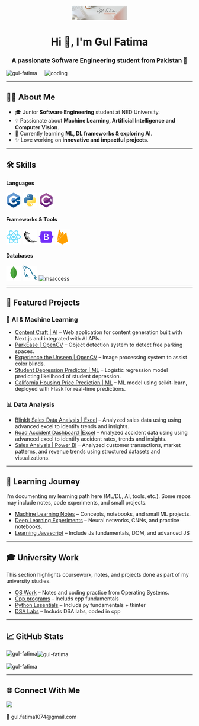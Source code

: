 <p align="center">
    <img src="https://github.com/Gul-Fatima/Gul-Fatima/blob/main/1.png" alt="logo" width="150" />
</p>

<h1 align="center">Hi 👋, I'm Gul Fatima</h1>
<h3 align="center">A passionate Software Engineering student from Pakistan 🚀</h3>

<img align="right" alt="coding" width="400"
    src="https://i.pinimg.com/564x/ca/92/b2/ca92b26b04cb80893062a181a3e9f8aa.jpg">

<p align="left">
    <img src="https://komarev.com/ghpvc/?username=gul-fatima&label=Profile%20views&color=0e75b6&style=flat"
        alt="gul-fatima" />
</p>

---

<!-- About Me -->

<h2>👩‍💻 About Me</h2>
<ul>
    <li>🎓 Junior <b>Software Engineering</b> student at NED University.</li>
    <li>💡 Passionate about <b>Machine Learning, Artificial Intelligence and Computer Vision</b>.</li>
    <li>🌱 Currently learning <b>ML, DL frameworks & exploring AI</b>.</li>
    <li>✨ Love working on <b>innovative and impactful projects</b>.</li>
</ul>

---

<!-- Skills -->

<h2>🛠️ Skills</h2>

<h4>Languages</h4>
<p>
    <img src="https://raw.githubusercontent.com/devicons/devicon/master/icons/cplusplus/cplusplus-original.svg"
        alt="cplusplus" width="40" height="40" />
    <img src="https://raw.githubusercontent.com/devicons/devicon/master/icons/python/python-original.svg" alt="python"
        width="40" height="40" />
    <img src="https://raw.githubusercontent.com/devicons/devicon/master/icons/csharp/csharp-original.svg" alt="csharp"
        width="40" height="40" />
</p>

<h4>Frameworks & Tools</h4>
<p>
    <img src="https://raw.githubusercontent.com/devicons/devicon/master/icons/react/react-original.svg" alt="react"
        width="40" height="40" />
    <img src="https://raw.githubusercontent.com/devicons/devicon/master/icons/flask/flask-original.svg" alt="flask"
        width="40" height="40" />
    <img src="https://raw.githubusercontent.com/devicons/devicon/master/icons/bootstrap/bootstrap-plain.svg"
        alt="bootstrap" width="40" height="40" />
    <img src="https://raw.githubusercontent.com/devicons/devicon/master/icons/firebase/firebase-plain.svg"
        alt="firebase" width="40" height="40" />
</p>

<h4>Databases</h4>
<p>
    <img src="https://raw.githubusercontent.com/devicons/devicon/master/icons/mongodb/mongodb-original.svg"
        alt="mongodb" width="40" height="40" />
    <img src="https://raw.githubusercontent.com/devicons/devicon/master/icons/mysql/mysql-original.svg" alt="sql"
        width="40" height="40" />
    <img src="https://cdn.worldvectorlogo.com/logos/microsoft-access-2013.svg" alt="msaccess" width="40" height="40" />

</p>

---

<!-- Featured Projects -->

<h2>📂 Featured Projects</h2>

<h3>🤖 AI & Machine Learning</h3>
<ul>
    <li><a href="https://github.com/Gul-Fatima/ContentCraft">Content Craft | AI</a> –  Web application for content generation built with Next.js and integrated with AI APIs.</li>
    <li><a href="https://github.com/Gul-Fatima/ParkEase">ParkEase | OpenCV</a> – Object detection system to detect free parking spaces.</li>
    <li><a href="https://github.com/Gul-Fatima/Experience-the-Unseen">Experience the Unseen | OpenCV</a> – Image processing system to assist color blinds.</li>
    <li><a href="https://github.com/Gul-Fatima/Student_Depression_Predictor">Student Depression Predictor | ML</a> – Logistic regression model predicting likelihood of student
        depression.</li>
    <li><a href="https://github.com/Gul-Fatima/California_House_Pricing">California Housing Price Prediction | ML</a> – ML model using scikit-learn, deployed with Flask for
        real-time predictions.</li>
</ul>

<h3>📊 Data Analysis</h3>
<ul>
    <li><a href="https://github.com/Gul-Fatima/BlinkItSalesDataAnalysis">BlinkIt Sales Data Analysis | Excel</a> – Analyzed sales data using using advanced excel to identify trends and insights.</li>
    <li><a href="https://github.com/Gul-Fatima/Road_Accident_Dashboard">Road Accident Dashboard |Excel</a> – Analyzed accident data using using advanced excel to identify accident rates, trends and insights.</li>
    <li><a href="https://github.com/Gul-Fatima/Sales-Analysis">Sales Analysis | Power BI</a> – Analyzed customer transactions, market patterns, and revenue trends using structured datasets and visualizations.</li>

</ul>


---

<!-- Learning Section -->

<h2>📘 Learning Journey</h2>
<p>I'm documenting my learning path here (ML/DL, AI, tools, etc.). Some repos may include notes, code experiments, and
    small projects.</p>

<ul>
    <li><a href="https://github.com/Gul-Fatima/Machine-Learning">Machine Learning Notes</a> – Concepts, notebooks, and small ML projects.</li>
    <li><a href="https://github.com/Gul-Fatima/Deep-Learning">Deep Learning Experiments</a> – Neural networks, CNNs, and practice notebooks.</li>
    <li><a href="https://github.com/Gul-Fatima/Learning-Javascript">Learning Javascript</a> – Include Js fundamentals, DOM, and advanced JS </li>
</ul>

---

<!-- University Work -->

<h2>🎓 University Work</h2>
<p>This section highlights coursework, notes, and projects done as part of my university studies.</p>

<ul>
    <li><a href="https://github.com/Gul-Fatima/Operating-System_SE-303">OS Work</a> – Notes and coding practice from Operating Systems.</li>
    <li><a href="https://github.com/Gul-Fatima/Cpp-programs">Cpp programs</a> – Includs cpp fundamentals</li>
    <li><a href="https://github.com/Gul-Fatima/Python-Essentials">Python Essentials</a> – Includs py fundamentals + tkinter</li>
    <li><a href="https://github.com/Gul-Fatima/DSA-Labs">DSA Labs</a> – Includs DSA labs, coded in cpp</li>


</ul>

---

<!-- GitHub Stats -->

<h2>📈 GitHub Stats</h2>
<p>
    <img align="left"
        src="https://github-readme-stats.vercel.app/api/top-langs?username=gul-fatima&show_icons=true&locale=en&layout=compact"
        alt="gul-fatima" />
</p>
<p>
    <img align="center" src="https://github-readme-stats.vercel.app/api?username=gul-fatima&show_icons=true&locale=en"
        alt="gul-fatima" />
</p>
<p>
    <img align="center" src="https://github-readme-streak-stats.herokuapp.com/?user=gul-fatima&" alt="gul-fatima" />
</p>

---

<!-- Connect -->

<h2>🌐 Connect With Me</h2>
<p>
    <a href="https://www.linkedin.com/in/gul-fatima-9235b12b4/"><img
            src="https://img.shields.io/badge/-LinkedIn-0077B5?style=flat&logo=linkedin" /></a>
</p>
<p>📧 gul.fatima1074@gmail.com</p>
